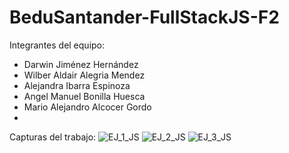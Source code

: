 # BeduSantander-FullStackJS-F2
Integrantes del equipo:
- Darwin Jiménez Hernández
- Wilber Aldair Alegria Mendez
- Alejandra Ibarra Espinoza
- Angel Manuel Bonilla Huesca
- Mario Alejandro Alcocer Gordo
-
 Capturas del trabajo:
![EJ_1_JS](https://user-images.githubusercontent.com/83803391/127575799-698669e0-250f-40e6-b6a6-08d946111e86.jpeg)
![EJ_2_JS](https://user-images.githubusercontent.com/83803391/127575803-40422048-4d6c-40ed-896a-2818fa1142aa.png)
![EJ_3_JS](https://user-images.githubusercontent.com/83803391/127575805-958633ef-cea9-4635-8445-c104f2b29840.png)
